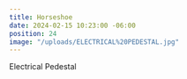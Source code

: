 ```yaml
---
title: Horseshoe
date: 2024-02-15 10:23:00 -06:00
position: 24
image: "/uploads/ELECTRICAL%20PEDESTAL.jpg"
---
```


Electrical Pedestal